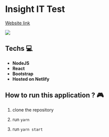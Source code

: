 # Insight IT Test

<a href="https://insight-it-test.netlify.app">Website link</a>

<img src="https://i.imgur.com/cZ9yxhl.png">

## Techs 💻

- __NodeJS__
- __React__
- __Bootstrap__
- __Hosted on Netlify__

## How to run this application ? 🎮

1. clone the repository

2. run <code>yarn</code>

3. run <code>yarn start</code>
